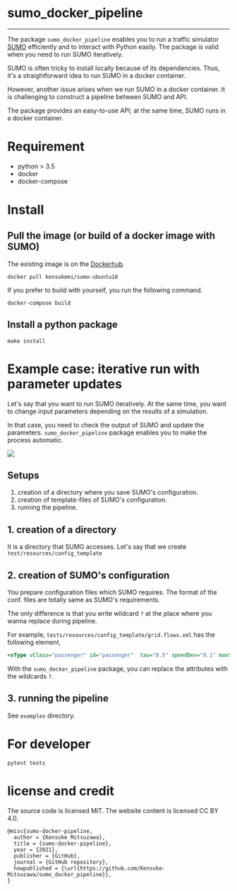 # sumo_docker_pipeline
- - -

The package `sumo_docker_pipeline` enables you to run a traffic simulator [SUMO](https://sumo.dlr.de/docs/index.html) efficiently 
and to interact with Python easily. 
The package is valid when you need to run SUMO iteratively.

SUMO is often tricky to install locally because of its dependencies. 
Thus, it's a straightforward idea to run SUMO in a docker container.

However, another issue arises when we run SUMO in a docker container. 
It is challenging to construct a pipeline between SUMO and API.

The package provides an easy-to-use API; 
at the same time, 
SUMO runs in a docker container.

# Requirement

- python > 3.5
- docker 
- docker-compose

# Install

## Pull the image (or build of a docker image with SUMO)

The existing image is on the [Dockerhub](https://hub.docker.com/repository/docker/kensukemi/sumo-ubuntu18).

```shell
docker pull kensukemi/sumo-ubuntu18
```

If you prefer to build with yourself, you run the following command.

```shell
docker-compose build 
```

## Install a python package

```shell
make install
```

# Example case: iterative run with parameter updates

Let's say that you want to run SUMO iteratively.
At the same time, you want to change input parameters depending on the results of a simulation. 

In that case, you need to check the output of SUMO and update the parameters.
`sumo_docker_pipeline` package enables you to make the process automatic.

[![](https://user-images.githubusercontent.com/1772712/119264146-34563500-bbe2-11eb-9288-2e4e841ff803.png)]()

## Setups

1. creation of a directory where you save SUMO's configuration.
2. creation of template-files of SUMO's configuration.
3. running the pipeline.

## 1. creation of a directory

It is a directory that SUMO accesses.
Let's say that we create `test/resources/config_template`

## 2. creation of SUMO's configuration

You prepare configuration files which SUMO requires.
The format of the conf. files are totally same as SUMO's requirements.

The only difference is that you write wildcard `?` at the place where you wanna replace during pipeline.

For example, `tests/resources/config_template/grid.flows.xml` has the following element,

```xml
<vType vClass="passenger" id="passenger"  tau="0.5" speedDev="0.1" maxSpeed="?" minGap="?" accel="?" decel="?" latAlignment="center" />
```

With the `sumo_docker_pipeline` package, you can replace the attributes with the wildcards `?`.

## 3. running the pipeline

See `examples` directory.



# For developer

```shell
pytest tests
```

# license and credit

The source code is licensed MIT. The website content is licensed CC BY 4.0.


```
@misc{sumo-docker-pipeline,
  author = {Kensuke Mitsuzawa},
  title = {sumo-docker-pipeline},
  year = {2021},
  publisher = {GitHub},
  journal = {GitHub repository},
  howpublished = {\url{https://github.com/Kensuke-Mitsuzawa/sumo_docker_pipeline}},
}
```